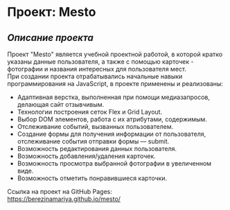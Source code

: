 # Проект: Mesto
## _Описание проекта_  
Проект "Mesto" является учебной проектной работой, в которой кратко указаны данные пользователя, а также с помощью карточек - фотографии и названия интересных для пользователя мест.  
При создании проекта отрабатывались начальные навыки программирования на JavaScript, в проекте применены и реализованы:  
* Адаптивная верстка, выполненная при помощи медиазапросов, делающая сайт отзывчивым.  
* Технологии построения сеток Flex и Grid Layout.
* Выбор DOM элементов, работа с их атрибутами, содержимым.
* Отслеживание событий, вызванных пользователем.
* Создание формы для получения информации от пользователя, отслеживание события отправки формы — submit.
* Возможность редактирования данных пользователя.
* Возможность добавления/удаления карточек.
* Возможность просмотра выбранной фотографии в увеличенном виде.
* Возможность отметить понравившиеся карточки.

Ссылка на проект на GitHub Pages: https://berezinamariya.github.io/mesto/